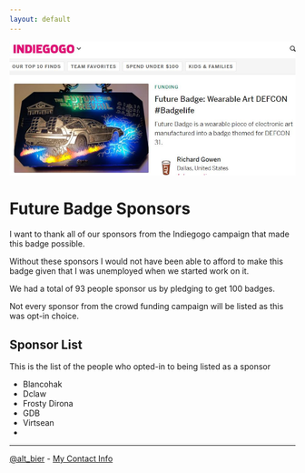 ```yaml
---
layout: default
---
```


![future badge assembly hero](images/future_badge_sponsors_hero.jpg)

# Future Badge Sponsors

I want to thank all of our sponsors from the Indiegogo campaign that made this badge possible.

Without these sponsors I would not have been able to afford to make this badge given that I was unemployed when we started work on it.

We had a total of 93 people sponsor us by pledging to get 100 badges.

Not every sponsor from the crowd funding campaign will be listed as this was opt-in choice.

## Sponsor List

This is the list of the people who opted-in to being listed as a sponsor

* Blancohak
* Dclaw
* Frosty Dirona
* GDB
* Virtsean
* 


---

[@alt_bier](https://twitter.com/alt_bier)  - [My Contact Info](https://gowen.net/about)
